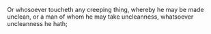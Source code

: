 Or whosoever toucheth any creeping thing, whereby he may be made unclean, or a man of whom he may take uncleanness, whatsoever uncleanness he hath;
